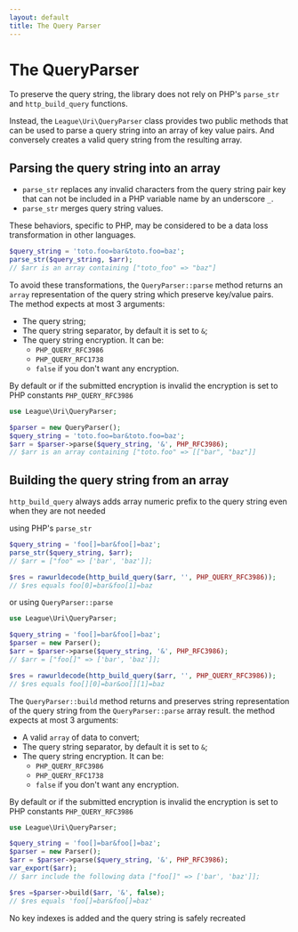 ```yaml
---
layout: default
title: The Query Parser
---
```


# The QueryParser

To preserve the query string, the library does not rely on PHP's `parse_str` and `http_build_query` functions.

Instead, the `League\Uri\QueryParser` class provides two public methods that can be used to parse a query string into an array of key value pairs. And conversely creates a valid query string from the resulting array.

## Parsing the query string into an array

- `parse_str` replaces any invalid characters from the query string pair key that can not be included in a PHP variable name by an underscore `_`.
- `parse_str` merges query string values.

These behaviors, specific to PHP, may be considered to be a data loss transformation in other languages.

~~~php
$query_string = 'toto.foo=bar&toto.foo=baz';
parse_str($query_string, $arr);
// $arr is an array containing ["toto_foo" => "baz"]
~~~

To avoid these transformations, the `QueryParser::parse` method returns an `array` representation of the query string which preserve key/value pairs. The method expects at most 3 arguments:

- The query string;
- The query string separator, by default it is set to `&`;
- The query string encryption. It can be:
    - `PHP_QUERY_RFC3986`
    - `PHP_QUERY_RFC1738`
    - `false` if you don't want any encryption.

<p class="message-notice">By default or if the submitted encryption is invalid the encryption is set to PHP constants <code>PHP_QUERY_RFC3986</code></p>

~~~php
use League\Uri\QueryParser;

$parser = new QueryParser();
$query_string = 'toto.foo=bar&toto.foo=baz';
$arr = $parser->parse($query_string, '&', PHP_RFC3986);
// $arr is an array containing ["toto.foo" => [["bar", "baz"]]
~~~

## Building the query string from an array

`http_build_query` always adds array numeric prefix to the query string even when they are not needed

using PHP's `parse_str`

~~~php
$query_string = 'foo[]=bar&foo[]=baz';
parse_str($query_string, $arr);
// $arr = ["foo" => ['bar', 'baz']];

$res = rawurldecode(http_build_query($arr, '', PHP_QUERY_RFC3986));
// $res equals foo[0]=bar&foo[1]=baz
~~~

or using `QueryParser::parse`

~~~php
use League\Uri\QueryParser;

$query_string = 'foo[]=bar&foo[]=baz';
$parser = new Parser();
$arr = $parser->parse($query_string, '&', PHP_RFC3986);
// $arr = ["foo[]" => ['bar', 'baz']];

$res = rawurldecode(http_build_query($arr, '', PHP_QUERY_RFC3986));
// $res equals foo[][0]=bar&oo[][1]=baz
~~~

The `QueryParser::build` method returns and preserves string representation of the query string from the `QueryParser::parse` array result. the method expects at most 3 arguments:

- A valid `array` of data to convert;
- The query string separator, by default it is set to `&`;
- The query string encryption. It can be:
    - `PHP_QUERY_RFC3986`
    - `PHP_QUERY_RFC1738`
    - `false` if you don't want any encryption.

<p class="message-notice">By default or if the submitted encryption is invalid the encryption is set to PHP constants <code>PHP_QUERY_RFC3986</code></p>

~~~php
use League\Uri\QueryParser;

$query_string = 'foo[]=bar&foo[]=baz';
$parser = new Parser();
$arr = $parser->parse($query_string, '&', PHP_RFC3986);
var_export($arr);
// $arr include the following data ["foo[]" => ['bar', 'baz']];

$res =$parser->build($arr, '&', false);
// $res equals 'foo[]=bar&foo[]=baz'
~~~

No key indexes is added and the query string is safely recreated